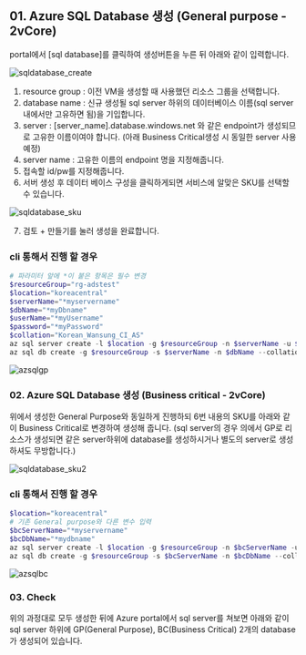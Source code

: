 
## 01. Azure SQL Database 생성 (General purpose - 2vCore)

portal에서 [sql database]를 클릭하여 생성버튼을 누른 뒤 아래와 같이 입력합니다.

![sqldatabase_create](https://user-images.githubusercontent.com/82139935/114138879-3a04fd80-9949-11eb-9476-8c1f506c655f.PNG)

1. resource group : 이전 VM을 생성할 때 사용했던 리소스 그룹을 선택합니다.
2. database name : 신규 생성될 sql server 하위의 데이터베이스 이름(sql server 내에서만 고유하면 됨)을 기입합니다.
3. server : [server_name].database.windows.net 와 같은 endpoint가 생성되므로 고유한 이름이여야 합니다. (아래 Business Critical생성 시 동일한 server 사용 예정)
4. server name : 고유한 이름의 endpoint 명을 지정해줍니다.
5. 접속할 id/pw를 지정해줍니다.
6. 서버 생성 후 데이터 베이스 구성을 클릭하게되면 서비스에 알맞은 SKU를 선택할 수 있습니다.

![sqldatabase_sku](https://user-images.githubusercontent.com/82139935/114138882-3b362a80-9949-11eb-9f01-06b356950130.PNG)

7. 검토 + 만들기를 눌러 생성을 완료합니다.



### cli 통해서 진행 할 경우

```powershell
# 파라미터 앞에 *이 붙은 항목은 필수 변경
$resourceGroup="rg-adstest"
$location="koreacentral"
$serverName="*myservername"
$dbName="*myDbname"
$userName="*myUsername"
$password="*myPassword"
$collation="Korean_Wansung_CI_AS"
az sql server create -l $location -g $resourceGroup -n $serverName -u $userName -p $password
az sql db create -g $resourceGroup -s $serverName -n $dbName --collation $collation --sample-name AdventureWorksLT -e GeneralPurpose -f Gen5 -c 2
```
![azsqlgp](https://docs.microsoft.com/ko-kr/azure/azure-sql/database/media/high-availability-sla/general-purpose-service-tier.png)


### 02. Azure SQL Database 생성 (Business critical - 2vCore)

위에서 생성한 General Purpose와 동일하게 진행하되 6번 내용의 SKU를 아래와 같이 Business Critical로 변경하여 생성해 줍니다.
(sql server의 경우 의에서 GP로 리소스가 생성되면 같은 server하위에 database를 생성하시거나 별도의 server로 생성하셔도 무방합니다.)

![sqldatabase_sku2](https://user-images.githubusercontent.com/82139935/114138883-3bcec100-9949-11eb-9f0f-6e1751ba3d39.PNG)

### cli 통해서 진행 할 경우

```powershell
$location="koreacentral"
# 기존 General purpose와 다른 변수 입력
$bcServerName="*myservername"
$bcDbName="*mydbname"
az sql server create -l $location -g $resourceGroup -n $bcServerName -u $userName -p $password
az sql db create -g $resourceGroup -s $bcServerName -n $bcDbName --collation $collation --sample-name AdventureWorksLT -e BusinessCritical  -f Gen5 -c 2 
```

![azsqlbc](https://docs.microsoft.com/ko-kr/azure/azure-sql/database/media/high-availability-sla/business-critical-service-tier.png)



### 03. Check
위의 과정대로 모두 생성한 뒤에 Azure portal에서 sql server를 쳐보면 아래와 같이 sql server 하위에 GP(General Purpose), BC(Business Critical) 2개의 database가 생성되어 있습니다.


